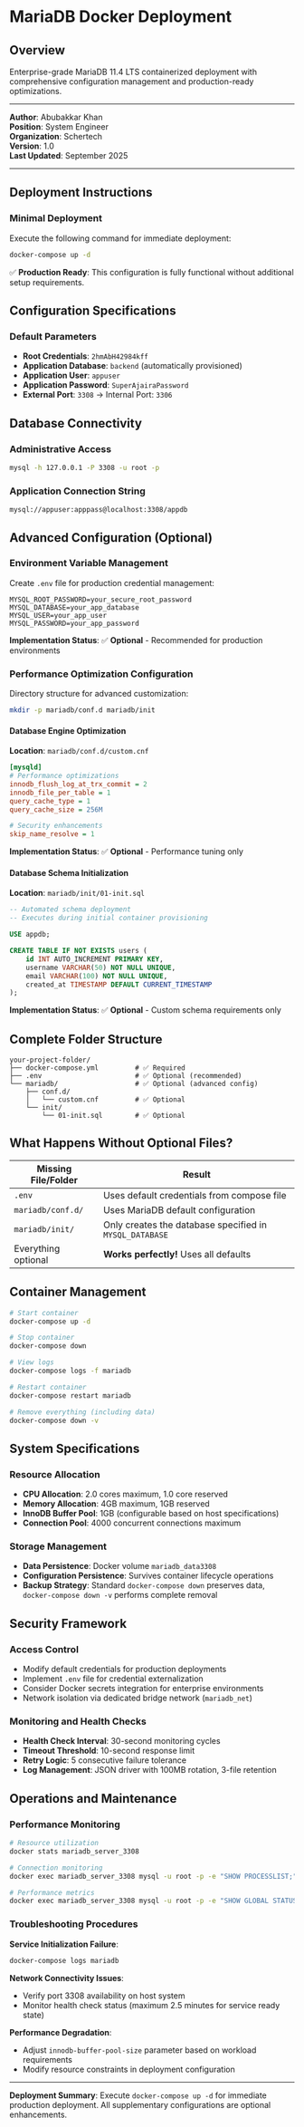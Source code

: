 # MariaDB Docker Deployment

## Overview
Enterprise-grade MariaDB 11.4 LTS containerized deployment with comprehensive configuration management and production-ready optimizations.

---

**Author**: Abubakkar Khan  
**Position**: System Engineer  
**Organization**: Schertech  
**Version**: 1.0  
**Last Updated**: September 2025

---

## Deployment Instructions

### Minimal Deployment
Execute the following command for immediate deployment:
```bash
docker-compose up -d
```

✅ **Production Ready**: This configuration is fully functional without additional setup requirements.

## Configuration Specifications

### Default Parameters
- **Root Credentials**: `2hmAbH42984kff`
- **Application Database**: `backend` (automatically provisioned)
- **Application User**: `appuser`
- **Application Password**: `SuperAjairaPassword`
- **External Port**: `3308` → Internal Port: `3306`

## Database Connectivity

### Administrative Access
```bash
mysql -h 127.0.0.1 -P 3308 -u root -p
```

### Application Connection String
```
mysql://appuser:apppass@localhost:3308/appdb
```

## Advanced Configuration (Optional)

### Environment Variable Management

Create `.env` file for production credential management:

```env
MYSQL_ROOT_PASSWORD=your_secure_root_password
MYSQL_DATABASE=your_app_database
MYSQL_USER=your_app_user
MYSQL_PASSWORD=your_app_password
```

**Implementation Status**: ✅ **Optional** - Recommended for production environments

### Performance Optimization Configuration

Directory structure for advanced customization:

```bash
mkdir -p mariadb/conf.d mariadb/init
```

#### Database Engine Optimization
**Location**: `mariadb/conf.d/custom.cnf`
```ini
[mysqld]
# Performance optimizations
innodb_flush_log_at_trx_commit = 2
innodb_file_per_table = 1
query_cache_type = 1
query_cache_size = 256M

# Security enhancements
skip_name_resolve = 1
```

**Implementation Status**: ✅ **Optional** - Performance tuning only

#### Database Schema Initialization
**Location**: `mariadb/init/01-init.sql`
```sql
-- Automated schema deployment
-- Executes during initial container provisioning

USE appdb;

CREATE TABLE IF NOT EXISTS users (
    id INT AUTO_INCREMENT PRIMARY KEY,
    username VARCHAR(50) NOT NULL UNIQUE,
    email VARCHAR(100) NOT NULL UNIQUE,
    created_at TIMESTAMP DEFAULT CURRENT_TIMESTAMP
);
```

**Implementation Status**: ✅ **Optional** - Custom schema requirements only

## Complete Folder Structure

```
your-project-folder/
├── docker-compose.yml         # ✅ Required
├── .env                       # ✅ Optional (recommended)
└── mariadb/                   # ✅ Optional (advanced config)
    ├── conf.d/
    │   └── custom.cnf         # ✅ Optional
    └── init/
        └── 01-init.sql        # ✅ Optional
```

## What Happens Without Optional Files?

| Missing File/Folder | Result |
|---------------------|--------|
| `.env` | Uses default credentials from compose file |
| `mariadb/conf.d/` | Uses MariaDB default configuration |
| `mariadb/init/` | Only creates the database specified in `MYSQL_DATABASE` |
| Everything optional | **Works perfectly!** Uses all defaults |

## Container Management

```bash
# Start container
docker-compose up -d

# Stop container
docker-compose down

# View logs
docker-compose logs -f mariadb

# Restart container
docker-compose restart mariadb

# Remove everything (including data)
docker-compose down -v
```

## System Specifications

### Resource Allocation
- **CPU Allocation**: 2.0 cores maximum, 1.0 core reserved
- **Memory Allocation**: 4GB maximum, 1GB reserved  
- **InnoDB Buffer Pool**: 1GB (configurable based on host specifications)
- **Connection Pool**: 4000 concurrent connections maximum

### Storage Management
- **Data Persistence**: Docker volume `mariadb_data3308`
- **Configuration Persistence**: Survives container lifecycle operations
- **Backup Strategy**: Standard `docker-compose down` preserves data, `docker-compose down -v` performs complete removal

## Security Framework

### Access Control
- Modify default credentials for production deployments
- Implement `.env` file for credential externalization
- Consider Docker secrets integration for enterprise environments
- Network isolation via dedicated bridge network (`mariadb_net`)

### Monitoring and Health Checks
- **Health Check Interval**: 30-second monitoring cycles
- **Timeout Threshold**: 10-second response limit
- **Retry Logic**: 5 consecutive failure tolerance
- **Log Management**: JSON driver with 100MB rotation, 3-file retention

## Operations and Maintenance

### Performance Monitoring
```bash
# Resource utilization
docker stats mariadb_server_3308

# Connection monitoring
docker exec mariadb_server_3308 mysql -u root -p -e "SHOW PROCESSLIST;"

# Performance metrics
docker exec mariadb_server_3308 mysql -u root -p -e "SHOW GLOBAL STATUS LIKE 'Connections';"
```

### Troubleshooting Procedures

**Service Initialization Failure**:
```bash
docker-compose logs mariadb
```

**Network Connectivity Issues**:
- Verify port 3308 availability on host system
- Monitor health check status (maximum 2.5 minutes for service ready state)

**Performance Degradation**:
- Adjust `innodb-buffer-pool-size` parameter based on workload requirements
- Modify resource constraints in deployment configuration

---

**Deployment Summary**: Execute `docker-compose up -d` for immediate production deployment. All supplementary configurations are optional enhancements.
